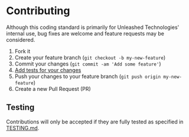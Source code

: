 # Contributing

Although this coding standard is primarily for Unleashed Technologies' internal use, bug fixes are welcome and feature requests may be considered.

1. Fork it
2. Create your feature branch (`git checkout -b my-new-feature`)
3. Commit your changes (`git commit -am 'Add some feature'`)
4. [Add tests for your changes](https://github.com/unleashedtech/php-coding-standard/blob/master/TESTING.md)
5. Push your changes to your feature branch (`git push origin my-new-feature`)
6. Create a new Pull Request (PR)

## Testing
Contributions will only be accepted if they are fully tested as specified in [TESTING.md](https://github.com/unleashedtech/php-coding-standard/blob/master/TESTING.md).
